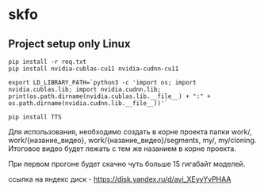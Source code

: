 # skfo

## Project setup only Linux
```
pip install -r req.txt
pip install nvidia-cublas-cu11 nvidia-cudnn-cu11

export LD_LIBRARY_PATH=`python3 -c 'import os; import nvidia.cublas.lib; import nvidia.cudnn.lib; print(os.path.dirname(nvidia.cublas.lib.__file__) + ":" + os.path.dirname(nvidia.cudnn.lib.__file__))'`

pip install TTS
```
Для использования, необходимо создать в корне проекта папки work/, work/{назание_видео}, work/{назание_видео}/segments, my/, my/cloning. Итоговое видео будет лежать с тем же назанием в корне проекта.

При первом прогоне будет скачно чуть больше 15 гигабайт моделей.

ссылка на яндекс диск - https://disk.yandex.ru/d/avi_XEyyYvPHAA